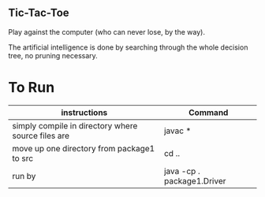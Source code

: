 ## Tic-Tac-Toe

Play against the computer (who can never lose, by the way).

The artificial intelligence is done by searching through the whole decision tree, no pruning necessary.

# To Run
|instructions	|Command|
|---------------|-------|
|simply compile in directory where source files are|javac *
|move up one directory from package1 to src|cd ..
|run by|java -cp . package1.Driver
